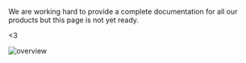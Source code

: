 We are working hard to provide a complete documentation for all our products but this page is not yet ready.

<3


![overview](/assets/feat.svg)
